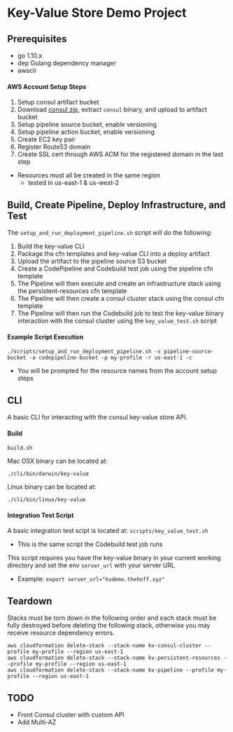 # Key-Value Store Demo Project

## Prerequisites
* go 1.10.x
* dep Golang dependency manager
* awscli

#### AWS Account Setup Steps
1. Setup consul artifact bucket
2. Download [consul zip](https://releases.hashicorp.com/consul/1.1.0/consul_1.1.0_linux_amd64.zip), extract `consul` binary, and upload to artifact bucket
3. Setup pipeline source bucket, enable versioning
4. Setup pipeline action bucket, enable versioning
5. Create EC2 key pair
6. Register Route53 domain
7. Create SSL cert through AWS ACM for the registered domain in the last step

* Resources must all be created in the same region
  * tested in us-east-1 & us-west-2


## Build, Create Pipeline, Deploy Infrastructure, and Test

The `setup_and_run_deployment_pipeline.sh` script will do the following:

1. Build the key-value CLI
2. Package the cfn templates and key-value CLI into a deploy artifact
3. Upload the artifact to the pipeline source S3 bucket
4. Create a CodePipeline and Codebuild test job using the pipeline cfn template
5. The Pipeline will then execute and create an infrastructure stack using the persistent-resources cfn template
6. The Pipeline will then create a consul cluster stack using the consul cfn template
7. The Pipeline will then run the Codebuild job to test the key-value binary interaction with the consul cluster using the `key_value_test.sh` script


#### Example Script Execution
```
./scripts/setup_and_run_deployment_pipeline.sh -s pipeline-source-bucket -a codepipeline-bucket -p my-profile -r us-east-1 -c
```

* You will be prompted for the resource names from the account setup steps


## CLI

A basic CLI for interacting with the consul key-value store API.

#### Build
```
build.sh
```

Mac OSX binary can be located at:
```
./cli/bin/darwin/key-value
```

Linux binary can be located at:
```
./cli/bin/linux/key-value
```


#### Integration Test Script

A basic integration test scipt is located at: `scripts/key_value_test.sh`

* This is the same script the Codebuild test job runs

This script requires you have the key-value binary in your current working directory and set the env `server_url` with your server URL

* Example: `export server_url="kvdemo.thehoff.xyz"`


## Teardown

Stacks must be torn down in the following order and each stack must be fully destroyed before deleting the following stack, otherwise you may receive resource dependency errors.

```
aws cloudformation delete-stack --stack-name kv-consul-cluster --profile my-profile --region us-east-1
aws cloudformation delete-stack --stack-name kv-persistent-resources --profile my-profile --region us-east-1
aws cloudformation delete-stack --stack-name kv-pipeline --profile my-profile --region us-east-1

```


## TODO
* Front Consul cluster with custom API
* Add Multi-AZ
